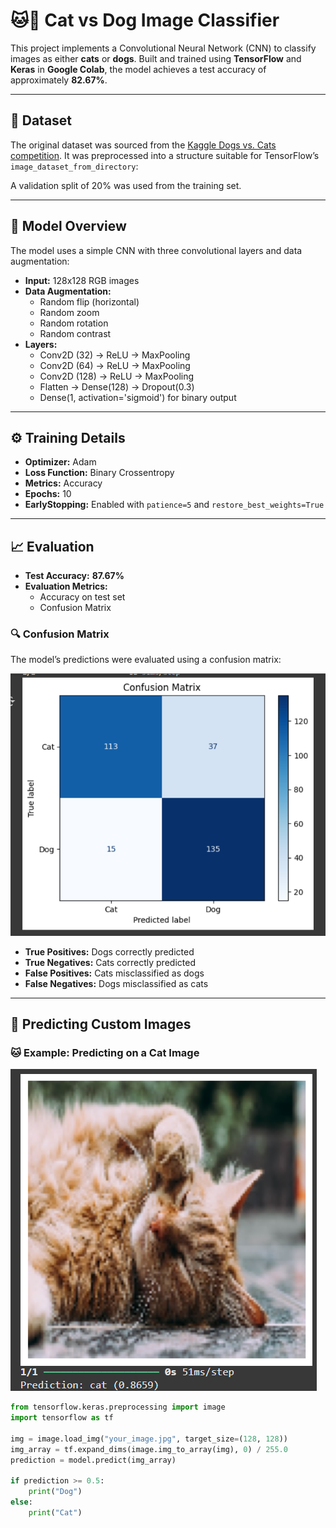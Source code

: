 
# 🐱🐶 Cat vs Dog Image Classifier

This project implements a Convolutional Neural Network (CNN) to classify images as either **cats** or **dogs**. Built and trained using **TensorFlow** and **Keras** in **Google Colab**, the model achieves a test accuracy of approximately **82.67%**.

---

## 📂 Dataset

The original dataset was sourced from the [Kaggle Dogs vs. Cats competition](https://www.kaggle.com/competitions/dogs-vs-cats). It was preprocessed into a structure suitable for TensorFlow’s `image_dataset_from_directory`:


A validation split of 20% was used from the training set.

---

## 🧠 Model Overview

The model uses a simple CNN with three convolutional layers and data augmentation:

- **Input:** 128x128 RGB images
- **Data Augmentation:**
  - Random flip (horizontal)
  - Random zoom
  - Random rotation
  - Random contrast
- **Layers:**
  - Conv2D (32) → ReLU → MaxPooling
  - Conv2D (64) → ReLU → MaxPooling
  - Conv2D (128) → ReLU → MaxPooling
  - Flatten → Dense(128) → Dropout(0.3)
  - Dense(1, activation='sigmoid') for binary output

---

## ⚙️ Training Details

- **Optimizer:** Adam  
- **Loss Function:** Binary Crossentropy  
- **Metrics:** Accuracy  
- **Epochs:** 10  
- **EarlyStopping:** Enabled with `patience=5` and `restore_best_weights=True`

---

## 📈 Evaluation

- **Test Accuracy:** **87.67%**
- **Evaluation Metrics:**
  - Accuracy on test set
  - Confusion Matrix

### 🔍 Confusion Matrix

The model’s predictions were evaluated using a confusion matrix:

![Confusion Matrix](confusion_matrix.png)

- **True Positives:** Dogs correctly predicted  
- **True Negatives:** Cats correctly predicted  
- **False Positives:** Cats misclassified as dogs  
- **False Negatives:** Dogs misclassified as cats

---

## 🧪 Predicting Custom Images

### 🐱 Example: Predicting on a Cat Image  
![Cat Prediction](https://github.com/AdvikaTijare10/catsVSdogs/blob/main/cat_test.png)



```python
from tensorflow.keras.preprocessing import image
import tensorflow as tf

img = image.load_img("your_image.jpg", target_size=(128, 128))
img_array = tf.expand_dims(image.img_to_array(img), 0) / 255.0
prediction = model.predict(img_array)

if prediction >= 0.5:
    print("Dog")
else:
    print("Cat")
```


